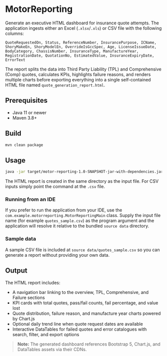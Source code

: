 # MotorReporting

Generate an executive HTML dashboard for insurance quote attempts. The application
ingests either an Excel (`.xlsx`/`.xls`) or CSV file with the following columns:

```
QuoteRequestedOn, Status, ReferenceNumber, InsurancePurpose, ICName,
ShoryMakeEn, ShoryModelEn, OverrideIsGccSpec, Age, LicenseIssueDate,
BodyCategory, ChassisNumber, InsuranceType, ManufactureYear,
RegistrationDate, QuotationNo, EstimatedValue, InsuranceExpiryDate,
ErrorText
```

The report splits the data into Third Party Liability (TPL) and Comprehensive (Comp)
quotes, calculates KPIs, highlights failure reasons, and renders multiple charts before
exporting everything into a single self-contained HTML file named `quote_generation_report.html`.

## Prerequisites

* Java 11 or newer
* Maven 3.8+

## Build

```bash
mvn clean package
```

## Usage

```bash
java -jar target/motor-reporting-1.0-SNAPSHOT-jar-with-dependencies.jar /path/to/quotes.xlsx
```

The HTML report is created in the same directory as the input file. For CSV inputs simply point
the command at the `.csv` file.

### Running from an IDE

If you prefer to run the application from your IDE, use the `com.example.motorreporting.MotorReportingMain`
class. Supply the input file name (for example `quotes_sample.csv`) as the program argument and the
application will resolve it relative to the bundled `source data` directory.

### Sample data

A sample CSV file is included at `source data/quotes_sample.csv` so you can generate a report without
providing your own data.

## Output

The HTML report includes:

* A navigation bar linking to the overview, TPL, Comprehensive, and Failure sections
* KPI cards with total quotes, pass/fail counts, fail percentage, and value lost
* Quote distribution, failure reason, and manufacture year charts powered by Chart.js
* Optional daily trend line when quote request dates are available
* Interactive DataTables for failed quotes and error catalogues with search, filter, and export options

> **Note:** The generated dashboard references Bootstrap 5, Chart.js, and DataTables assets via their CDNs.
